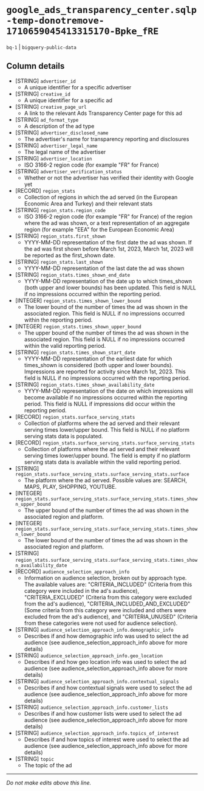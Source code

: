 # `google_ads_transparency_center.sqlp-temp-donotremove-1710659045413315170-Bpke_fRE`
`bq-1` | `bigquery-public-data`

## Column details
* [STRING]    `advertiser_id`
  - A unique identifier for a specific advertiser
* [STRING]    `creative_id`
  - A unique identifier for a specific ad
* [STRING]    `creative_page_url`
  - A link to the relevant Ads Transparency Center page for this ad
* [STRING]    `ad_format_type`
  - A description of the ad type
* [STRING]    `advertiser_disclosed_name`
  - The advertiser's name for transparency reporting and disclosures
* [STRING]    `advertiser_legal_name`
  - The legal name of the advertiser
* [STRING]    `advertiser_location`
  - ISO 3166-2 region code (for example "FR" for France)
* [STRING]    `advertiser_verification_status`
  - Whether or not the advertiser has verified their identity with Google yet
* [RECORD]    `region_stats`
  - Collection of regions in which the ad served (in the European Economic Area and Turkey) and their relevant stats
* [STRING]    `region_stats.region_code`
  - ISO 3166-2 region code (for example "FR" for France) of the region where the ad was shown, or a text representation of an aggregate region (for example "EEA" for the European Economic Area)
* [STRING]    `region_stats.first_shown`
  - YYYY-MM-DD representation of the first date the ad was shown. If the ad was first shown before March 1st, 2023, March 1st, 2023 will be reported as the first_shown date.
* [STRING]    `region_stats.last_shown`
  - YYYY-MM-DD representation of the last date the ad was shown
* [STRING]    `region_stats.times_shown_end_date`
  - YYYY-MM-DD representation of the date up to which times_shown (both upper and lower bounds) has been updated. This field is NULL if no impressions occurred within the reporting period.
* [INTEGER]   `region_stats.times_shown_lower_bound`
  - The lower bound of the number of times the ad was shown in the associated region. This field is NULL if no impressions occurred within the reporting period.
* [INTEGER]   `region_stats.times_shown_upper_bound`
  - The upper bound of the number of times the ad was shown in the associated region. This field is NULL if no impressions occurred within the valid reporting period.
* [STRING]    `region_stats.times_shown_start_date`
  - YYYY-MM-DD representation of the earliest date for which times_shown is considered (both upper and lower bounds). Impressions are reported for activity since March 1st, 2023. This field is NULL if no impressions occurred with the reporting period.
* [STRING]    `region_stats.times_shown_availability_date`
  - YYYY-MM-DD representation of the date on which impressions will become available if no impressions occurred within the reporting period. This field is NULL if impressions did occur within the reporting period.
* [RECORD]    `region_stats.surface_serving_stats`
  - Collection of platforms where the ad served and their relevant serving times lower/upper bound. This field is NULL if no platform serving stats data is populated.
* [RECORD]    `region_stats.surface_serving_stats.surface_serving_stats`
  - Collection of platforms where the ad served and their relevant serving times lower/upper bound. The field is empty if no platform serving stats data is available within the valid reporting period.
* [STRING]    `region_stats.surface_serving_stats.surface_serving_stats.surface`
  - The platform where the ad served. Possible values are: SEARCH, MAPS, PLAY, SHOPPING, YOUTUBE.
* [INTEGER]   `region_stats.surface_serving_stats.surface_serving_stats.times_shown_upper_bound`
  - The upper bound of the number of times the ad was shown in the associated region and platform.
* [INTEGER]   `region_stats.surface_serving_stats.surface_serving_stats.times_shown_lower_bound`
  - The lower bound of the number of times the ad was shown in the associated region and platform.
* [STRING]    `region_stats.surface_serving_stats.surface_serving_stats.times_shown_availability_date`
* [RECORD]    `audience_selection_approach_info`
  - Information on audience selection, broken out by approach type. The available values are: "CRITERIA_INCLUDED" (Criteria from this category were included in the ad's audience), "CRITERIA_EXCLUDED" (Criteria from this category were excluded from the ad's audience), "CRITERIA_INCLUDED_AND_EXCLUDED" (Some criteria from this category were included and others were excluded from the ad's audience), and "CRITERIA_UNUSED" (Criteria from these categories were not used for audience selection).
* [STRING]    `audience_selection_approach_info.demographic_info`
  - Describes if and how demographic info was used to select the ad audience (see audience_selection_approach_info above for more details)
* [STRING]    `audience_selection_approach_info.geo_location`
  - Describes if and how geo location info was used to select the ad audience (see audience_selection_approach_info above for more details)
* [STRING]    `audience_selection_approach_info.contextual_signals`
  - Describes if and how contextual signals were used to select the ad audience (see audience_selection_approach_info above for more details)
* [STRING]    `audience_selection_approach_info.customer_lists`
  - Describes if and how customer lists were used to select the ad audience (see audience_selection_approach_info above for more details)
* [STRING]    `audience_selection_approach_info.topics_of_interest`
  - Describes if and how topics of interest were used to select the ad audience (see audience_selection_approach_info above for more details)
* [STRING]    `topic`
  - The topic of the ad

-------------------------------------------------------------------------------
*Do not make edits above this line.*
